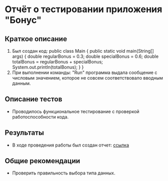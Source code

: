 # Отчёт о тестировании приложения "Бонус"

## Краткое описание

1. Был создан код:
public class Main {
public static void main(String[] args) {
double regularBonus = 0.3;
double specialBonus = 0.6;
double totalBonus = regularBonus + specialBonus;
System.out.println(totalBonus);
}
}
1. При выполнении команды: "Run" программа выдала сообщение с числовым значением, которое не совсем соответствовало вводным данным.

## Описание тестов

* Проводилось функциональное тестирование с проверкой работоспособности кода.

## Результаты

* В ходе проведения работы был создан отчет:
[ссылка](https://github.com/OlgaNikulina/java-2.2/issues/1)

## Общие рекомендации
* Проверить правильность выбора типа данных.
